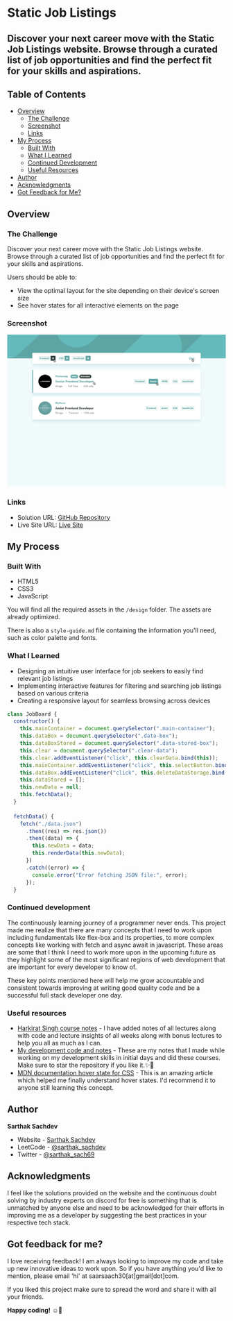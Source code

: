 # Static Job Listings

## Discover your next career move with the Static Job Listings website. Browse through a curated list of job opportunities and find the perfect fit for your skills and aspirations.

## Table of Contents

- [Overview](#overview)
  - [The Challenge](#the-challenge)
  - [Screenshot](#screenshot)
  - [Links](#links)
- [My Process](#my-process)
  - [Built With](#built-with)
  - [What I Learned](#what-i-learned)
  - [Continued Development](#continued-development)
  - [Useful Resources](#useful-resources)
- [Author](#author)
- [Acknowledgments](#acknowledgments)
- [Got Feedback for Me?](#got-feedback-for-me)

## Overview

### The Challenge

Discover your next career move with the Static Job Listings website. Browse through a curated list of job opportunities and find the perfect fit for your skills and aspirations.

Users should be able to:

- View the optimal layout for the site depending on their device's screen size
- See hover states for all interactive elements on the page

### Screenshot

![Design Preview](./design/active-states.jpg)

### Links

- Solution URL: [GitHub Repository](https://github.com/SartHak-0-Sach/Static-job-listings_frontend_project)
- Live Site URL: [Live Site](https://job-listing-frontend.netlify.app/)

## My Process

### Built With

- HTML5
- CSS3
- JavaScript

You will find all the required assets in the `/design` folder. The assets are already optimized.

There is also a `style-guide.md` file containing the information you'll need, such as color palette and fonts.

### What I Learned

- Designing an intuitive user interface for job seekers to easily find relevant job listings
- Implementing interactive features for filtering and searching job listings based on various criteria
- Creating a responsive layout for seamless browsing across devices

```js
class JobBoard {
  constructor() {
    this.mainContainer = document.querySelector(".main-container");
    this.dataBox = document.querySelector(".data-box");
    this.dataBoxStored = document.querySelector(".data-stored-box");
    this.clear = document.querySelector(".clear-data");
    this.clear.addEventListener("click", this.clearData.bind(this));
    this.mainContainer.addEventListener("click", this.selectButton.bind(this));
    this.dataBox.addEventListener("click", this.deleteDataStorage.bind(this));
    this.dataStored = [];
    this.newData = null;
    this.fetchData();
  }

  fetchData() {
    fetch("./data.json")
      .then((res) => res.json())
      .then((data) => {
        this.newData = data;
        this.renderData(this.newData);
      })
      .catch((error) => {
        console.error("Error fetching JSON file:", error);
      });
  }
```

### Continued development

The continuously learning journey of a programmer never ends. This project made me realize that there are many concepts that I need to work upon including fundamentals like flex-box and its properties, to more complex concepts like working with fetch and async await in javascript. These areas are some that I think I need to work more upon in the upcoming future as they highlight some of the most significant regions of web development that are important for every developer to know of. 

These key points mentioned here will help me grow accountable and consistent towards improving at writing good quality code and be a successful full stack developer one day.

### Useful resources

- [Harkirat Singh course notes](https://github.com/SartHak-0-Sach/harkirat-singh-course_code_and_notes) - I have added notes of all lectures along with code and lecture insights of all weeks along with bonus lectures to help you all as much as I can.
- [My development code and notes](https://github.com/SartHak-0-Sach/cwh-web-dev-playlist_code_and_notes) - These are my notes that I made while working on my development skills in initial days and did these courses. Make sure to star the repository if you like it.✨💫
- [MDN documentation hover state for CSS](https://developer.mozilla.org/en-US/docs/Web/CSS/:hover) - This is an amazing article which helped me finally understand hover states. I'd recommend it to anyone still learning this concept.

## Author

<b><strong>Sarthak Sachdev</strong></b>
- Website - [Sarthak Sachdev](https://itsmesarthak.netlify.app/)
- LeetCode - [@sarthak_sachdev](https://leetcode.com/u/sarthak_sachdev/)
- Twitter - [@sarthak_sach69](https://www.twitter.com/sarthak_sach69)

## Acknowledgments

I feel like the solutions provided on the website and the continuous doubt solving by industry experts on discord for free is something that is unmatched by anyone else and need to be acknowledged for their efforts in improving me as a developer by suggesting the best practices in your respective tech stack.

## Got feedback for me?

I love receiving feedback! I am always looking to improve my code and take up new innovative ideas to work upon. So if you have anything you'd like to mention, please email 'hi' at saarsaach30[at]gmail[dot]com.

If you liked this project make sure to spread the word and share it with all your friends.

**Happy coding!** ☺️🚀

